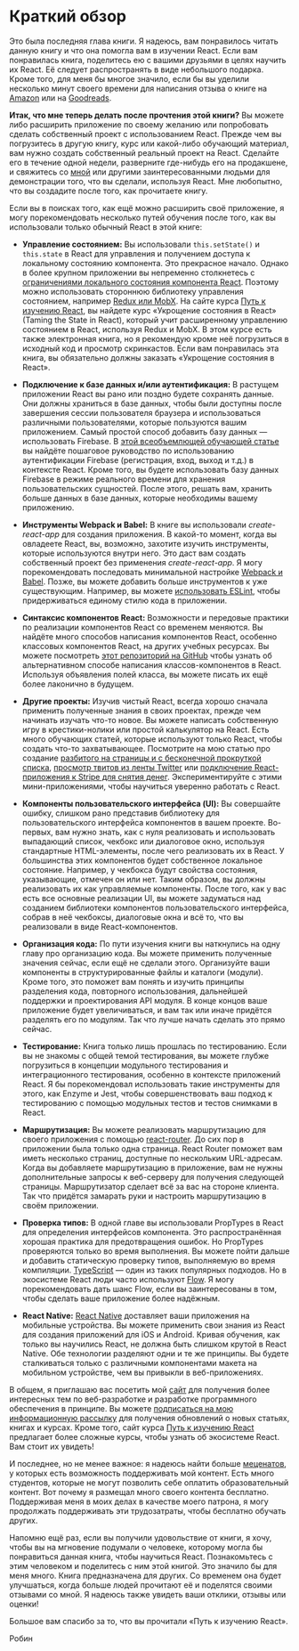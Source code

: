 # Краткий обзор

Это была последняя глава книги. Я надеюсь, вам понравилось читать данную книгу и что она помогла вам в изучении React. Если вам понравилась книга, поделитесь ею с вашими друзьями в целях научить их React. Её следует распространять в виде небольшого подарка. Кроме того, для меня бы многое значило, если бы вы уделили несколько минут своего времени для написания отзыва о книге на [Amazon](https://www.amazon.com/dp/B077HJFCQX) или на [Goodreads](https://www.goodreads.com/book/show/37503118-the-road-to-learn-react).

**Итак, что мне теперь делать после прочтения этой книги?** Вы можете либо расширить приложение по своему желанию или попробовать сделать собственный проект с использованием React. Прежде чем вы погрузитесь в другую книгу, курс или какой-либо обучающий материал, вам нужно создать собственный реальный проект на React. Сделайте его в течение одной недели, разверните где-нибудь его на продакшене, и свяжитесь со [мной](https://twitter.com/rwieruch) или другими заинтересованными людьми для демонстрации того, что вы сделали, используя React. Мне любопытно, что вы создадите после того, как прочитаете книгу.

Если вы в поисках того, как ещё можно расширить своё приложение, я могу порекомендовать несколько путей обучения после того, как вы использовали только обычный React в этой книге:

* **Управление состоянием:** Вы использовали `this.setState()` и `this.state` в React для управления и получением доступа к локальному состоянию компонента. Это прекрасное начало. Однако в более крупном приложении вы непременно столкнетесь с [ограничениями локального состояния компонента React](https://www.robinwieruch.de/learn-react-before-using-redux/). Поэтому можно использовать стороннюю библиотеку управления состоянием, например [Redux или MobX](https://www.robinwieruch.de/redux-mobx-confusion/). На сайте курса [Путь к изучению React](https://roadtoreact.com/), вы найдете курс «Укрощение состояния в React» (Taming the State in React), который учит расширенному управлению состоянием в React, используя Redux и MobX. В этом курсе есть также электронная книга, но я рекомендую кроме неё погрузиться в исходный код и просмотр скринкастов. Если вам понравилась эта книга, вы обязательно должны заказать «Укрощение состояния в React».

* **Подключение к базе данных и/или аутентификация:** В растущем приложении React вы рано или поздно будете сохранять данные. Они должны храниться в базе данных, чтобы были доступны после завершения сессии пользователя браузера и использоваться различными пользователями, которые пользуются вашим приложением. Самый простой способ добавить базу данных — использовать Firebase. В [этой всеобъемлющей обучающей статье](https://www.robinwieruch.de/complete-firebase-authentication-react-tutorial/) вы найдёте пошаговое руководство по использованию аутентификации Firebase (регистрация, вход, выход и т.д.) в контексте React. Кроме того, вы будете использовать базу данных Firebase в режиме реального времени для хранения пользовательских сущностей. После этого, решать вам, хранить больше данных в базе данных, которые необходимы вашему приложению.

* **Инструменты Webpack и Babel:** В книге вы использовали *create-react-app* для создания приложения. В какой-то момент, когда вы овладеете React, вы, возможно, захотите изучить инструменты, которые используются внутри него. Это даст вам создать собственный проект без применения *create-react-app*. Я могу порекомендовать последовать минимальной настройке [Webpack и Babel](https://www.robinwieruch.de/minimal-react-webpack-babel-setup/). Позже, вы можете добавить больше инструментов к уже существующим. Например, вы можете [использовать ESLint](https://www.robinwieruch.de/react-eslint-webpack-babel/), чтобы придерживаться единому стилю кода в приложении.

* **Синтаксис компонентов React:** Возможности и передовые практики по реализации компонентов React со временем меняются. Вы найдёте много способов написания компонентов React, особенно классовых компонентов React, на других учебных ресурсах. Вы можете посмотреть [этот репозиторий на GitHub](https://github.com/the-road-to-learn-react/react-alternative-class-component-syntax) чтобы узнать об альтернативном способе написания классов-компонентов в React. Используя объявления полей класса, вы можете писать их ещё более лаконично в будущем.

* **Другие проекты:** Изучив чистый React, всегда хорошо сначала применить полученные знания в своих проектах, прежде чем начинать изучать что-то новое. Вы можете написать собственную игру в крестики-нолики или простой калькулятор на React. Есть много обучающих статей, которые используют только React, чтобы создать что-то захватывающее. Посмотрите на мою статью про создание [разбитого на страницы и с бесконечной прокруткой списка](https://www.robinwieruch.de/react-paginated-list/), [просмотр твитов из ленты Twitter](https://www.robinwieruch.de/react-svg-patterns/) или [подключение React-приложения к Stripe для снятия денег](https://www.robinwieruch.de/react-express-stripe-payment/). Экспериментируйте с этими мини-приложениями, чтобы научиться уверенно работать с React.

* **Компоненты пользовательского интерфейса (UI):** Вы совершайте ошибку, слишком рано представив библиотеку для пользовательского интерфейса компонентов в вашем проекте. Во-первых, вам нужно знать, как с нуля реализовать и использовать выпадающий список, чекбокс или диалоговое окно, используя стандартные HTML-элементы, после чего реализовать их в React. У большинства этих компонентов будет собственное локальное состояние. Например, у чекбокса будут свойства состояния, указывающие, отмечен он или нет. Таким образом, вы должны реализовать их как управляемые компоненты. После того, как у вас есть все основные реализации UI, вы можете задуматься над созданием библиотеки компонентов пользовательского интерфейса, собрав в неё чекбоксы, диалоговые окна и всё то, что вы реализовали в виде React-компонентов.

* **Организация кода:** По пути изучения книги вы наткнулись на одну главу про организацию кода. Вы можете применить полученные значения сейчас, если ещё не сделали этого. Организуйте ваши компоненты в структурированные файлы и каталоги (модули). Кроме того, это поможет вам понять и изучить принципы разделения кода, повторного использования, дальнейшей поддержки и проектирования API модуля. В конце концов ваше приложение будет увеличиваться, и вам так или иначе придётся разделять его по модулям. Так что лучше начать сделать это прямо сейчас.

* **Тестирование:** Книга только лишь прошлась по тестированию. Если вы не знакомы с общей темой тестирования, вы можете глубже погрузиться в концепции модульного тестирования и интеграционного тестирования, особенно в контексте приложений React. Я бы порекомендовал использовать такие инструменты для этого, как Enzyme и Jest, чтобы совершенствовать ваш подход к тестированию с помощью модульных тестов и тестов снимками в React.

* **Маршрутизация:** Вы можете реализовать маршрутизацию для своего приложения с помощью [react-router](https://github.com/ReactTraining/react-router). До сих пор в приложении была только одна страница. React Router поможет вам иметь несколько страниц, доступные по нескольким URL-адресам. Когда вы добавляете маршрутизацию в приложение, вам не нужны дополнительные запросы к веб-серверу для получения следующей страницы. Маршрутизатор сделает всё за вас на стороне клиента. Так что придётся замарать руки и настроить маршрутизацию в своём приложении.

* **Проверка типов:** В одной главе вы использовали PropTypes в React для определения интерфейсов компонента. Это распространённая хорошая практика для предотвращения ошибок. Но PropTypes проверяются только во время выполнения. Вы можете пойти дальше и добавить статическую проверку типов, выполняемую во время компиляции. [TypeScript](https://www.typescriptlang.org/) — один из таких популярных подходов. Но в экосистеме React люди часто используют [Flow](https://flowtype.org/). Я могу порекомендовать дать шанс Flow, если вы заинтересованы в том, чтобы сделать ваше приложение более надёжным.

* **React Native:** [React Native](https://facebook.github.io/react-native/) доставляет ваши приложения на мобильные устройства. Вы можете применить свои знания из React для создания приложений для iOS и Android. Кривая обучения, как только вы научились React, не должна быть слишком крутой в React Native. Обе технологии разделяют одни и те же принципы. Вы будете сталкиваться только с различными компонентами макета на мобильном устройстве, чем вы привыкли в веб-приложениях.

В общем, я приглашаю вас посетить мой [сайт](https://www.robinwieruch.de) для получения более интересных тем по веб-разработке и разработке программного обеспечения в принципе. Вы можете [подписаться на мою информационную рассылку](https://www.getrevue.co/profile/rwieruch) для получения обновлений о новых статьях, книгах и курсах. Кроме того, сайт курса [Путь к изучению React](https://roadtoreact.com) предлагает более сложные курсы, чтобы узнать об экосистеме React. Вам стоит их увидеть!

И последнее, но не менее важное: я надеюсь найти больше [меценатов](https://www.patreon.com/rwieruch), у которых есть возможность поддерживать мой контент. Есть много студентов, которые не могут позволить себе оплатить образовательный контент. Вот почему я размещал много своего контента бесплатно. Поддерживая меня в моих делах в качестве моего патрона, я могу продолжать поддерживать эти трудозатраты, чтобы бесплатно обучать других.

Напомню ещё раз, если вы получили удовольствие от книги, я хочу, чтобы вы на мгновение подумали о человеке, которому могла бы понравиться данная книга, чтобы научиться React. Познакомьтесь с этим человеком и поделитесь с ним этой книгой. Это значило бы для меня много. Книга предназначена для других. Со временем она будет улучшаться, когда больше людей прочитают её и поделятся своими отзывами со мной. Я надеюсь также увидеть ваши отклики, отзывы или оценки!

Большое вам спасибо за то, что вы прочитали «Путь к изучению React».

Робин